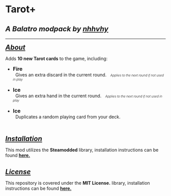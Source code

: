 <h1 style="font-size:30px"><b>Tarot+</b></h1>
<h2 style="font-size:22px">
<i>A Balatro modpack by <a href="https://github.com/nhhvhy">nhhvhy</a></i>
</h2>

<hr>

<h2 style="display:inline"><i><u>About</u></i></h2>
<p>Adds <b>10 new Tarot cards</b> to the game, including:</a></p>

<ul>
<li><h3 style="display:inline"><b>Fire</b></h3><br>
&nbsp;&nbsp;Gives an extra discard in the current round.
<i style="font-size:10px; font-weight:300">&nbsp;&nbsp;&nbsp;Applies to the next round if not used in play</i></li><br>

<li><h3 style="display:inline"><b>Ice</b></h3><br>
&nbsp;&nbsp;Gives an extra hand in the current round.
<i style="font-size:10px; font-weight:300">&nbsp;&nbsp;&nbsp;Applies to the next round if not used in play</i></li><br>

<li><h3 style="display:inline"><b>Ice</b></h3><br>
&nbsp;&nbsp;Duplicates a random playing card from your deck.
</li><br>
</ul>

<br>

<h2 style="display:inline"><i><u>Installation</u></i></h2>
<p>This mod utilizes the <b>Steamodded</b> library, installation instructions can be found <a href="https://github.com/Steamopollys/Steamodded"><b>here.</b></a></p><br>

<h2 style="display:inline"><i><u>License</u></i></h2>
<p>This repository is covered under the <b>MIT License.</b> library, installation instructions can be found <a href="https://github.com/Steamopollys/Steamodded"><b>here.</b></a></p>


